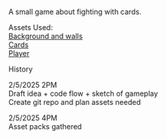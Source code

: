A small game about fighting with cards.  
  
Assets Used:  
[Background and walls](https://exceptrea.itch.io/laboratory-tileset-revamped-lite)  
[Cards](https://treemolo.itch.io/card-decks)  
[Player](https://rvros.itch.io/animated-pixel-hero)  
  
History  
  
2/5/2025 2PM  
Draft idea + code flow + sketch of gameplay  
Create git repo and plan assets needed

2/5/2025 4PM  
Asset packs gathered

